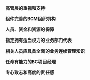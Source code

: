 **高管层的重视和支持**

**组件完善的BCM组织机构**

**人员、资金和资源的保障**

**指定拥有适当权力的业务部门代表**

**相关人员应具备全面的业务连续管理知识**

**任命有能力的BC项目经理**

**专心致志和高度的责任感**



